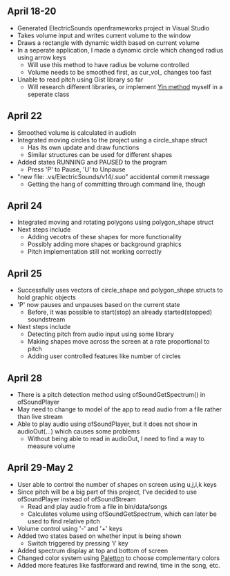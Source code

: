 ## April 18-20
* Generated ElectricSounds openframeworks project in Visual Studio
* Takes volume input and writes current volume to the window
* Draws a rectangle with dynamic width based on current volume
* In a seperate application, I made a dynamic circle which changed radius using arrow keys
	* Will use this method to have radius be volume controlled
	* Volume needs to be smoothed first, as cur_vol_ changes too fast
* Unable to read pitch using Gist library so far
	* Will research different libraries, or implement [Yin method](http://audition.ens.fr/adc/pdf/2002_JASA_YIN.pdf) myself in a seperate class
## April 22
* Smoothed volume is calculated in audioIn
* Integrated moving circles to the project using a circle_shape struct
	* Has its own update and draw functions
	* Similar structures can be used for different shapes
* Added states RUNNING and PAUSED to the program
	* Press 'P' to Pause, 'U' to Unpause
* "new file: .vs/ElectricSounds/v14/.suo" accidental commit message
	* Getting the hang of committing through command line, though
## April 24
* Integrated moving and rotating polygons using polygon_shape struct
* Next steps include 
	* Adding vecotrs of these shapes for more functionality
	* Possibly adding more shapes or background graphics
	* Pitch implementation still not working correctly
## April 25
* Successfully uses vectors of circle_shape and polygon_shape structs to hold graphic objects
* 'P' now pauses and unpauses based on the current state
	* Before, it was possible to start(stop) an already started(stopped) soundstream
* Next steps include
	* Detecting pitch from audio input using some library
	* Making shapes move across the screen at a rate proportional to pitch
	* Adding user controlled features like number of circles
## April 28 
* There is a pitch detection method using ofSoundGetSpectrum() in ofSoundPlayer
* May need to change to model of the app to read audio from a file rather than live stream
* Able to play audio using ofSoundPlayer, but it does not show in audioOut(...) which causes some problems
	* Without being able to read in audioOut, I need to find a way to measure volume
## April 29-May 2
* User able to control the number of shapes on screen using u,j,i,k keys
* Since pitch will be a big part of this project, I've decided to use ofSoundPlayer instead of ofSoundStream
	* Read and play audio from a file in bin/data/songs
	* Calculates volume using ofSoundGetSpectrum, which can later be used to find relative pitch
* Volume control using '-' and '+' keys
* Added two states based on whether input is being shown
	* Switch triggered by pressing 'i' key
* Added spectrum display at top and bottom of screen
* Changed color system using [Paletton](http://paletton.com/#uid=34X0u0krgJKgoRfm5N6AvGBEbrO) to choose complementary colors
* Added more features like fastforward and rewind, time in the song, etc.